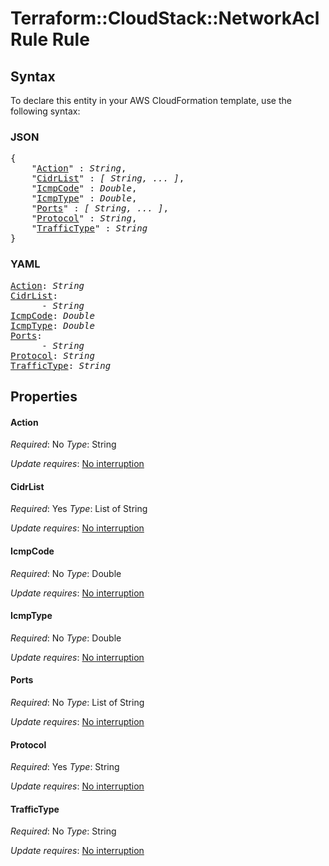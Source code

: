 # Terraform::CloudStack::NetworkAclRule Rule

## Syntax

To declare this entity in your AWS CloudFormation template, use the following syntax:

### JSON

<pre>
{
    "<a href="#action" title="Action">Action</a>" : <i>String</i>,
    "<a href="#cidrlist" title="CidrList">CidrList</a>" : <i>[ String, ... ]</i>,
    "<a href="#icmpcode" title="IcmpCode">IcmpCode</a>" : <i>Double</i>,
    "<a href="#icmptype" title="IcmpType">IcmpType</a>" : <i>Double</i>,
    "<a href="#ports" title="Ports">Ports</a>" : <i>[ String, ... ]</i>,
    "<a href="#protocol" title="Protocol">Protocol</a>" : <i>String</i>,
    "<a href="#traffictype" title="TrafficType">TrafficType</a>" : <i>String</i>
}
</pre>

### YAML

<pre>
<a href="#action" title="Action">Action</a>: <i>String</i>
<a href="#cidrlist" title="CidrList">CidrList</a>: <i>
      - String</i>
<a href="#icmpcode" title="IcmpCode">IcmpCode</a>: <i>Double</i>
<a href="#icmptype" title="IcmpType">IcmpType</a>: <i>Double</i>
<a href="#ports" title="Ports">Ports</a>: <i>
      - String</i>
<a href="#protocol" title="Protocol">Protocol</a>: <i>String</i>
<a href="#traffictype" title="TrafficType">TrafficType</a>: <i>String</i>
</pre>

## Properties

#### Action

_Required_: No
_Type_: String

_Update requires_: [No interruption](https://docs.aws.amazon.com/AWSCloudFormation/latest/UserGuide/using-cfn-updating-stacks-update-behaviors.html#update-no-interrupt)

#### CidrList

_Required_: Yes
_Type_: List of String

_Update requires_: [No interruption](https://docs.aws.amazon.com/AWSCloudFormation/latest/UserGuide/using-cfn-updating-stacks-update-behaviors.html#update-no-interrupt)

#### IcmpCode

_Required_: No
_Type_: Double

_Update requires_: [No interruption](https://docs.aws.amazon.com/AWSCloudFormation/latest/UserGuide/using-cfn-updating-stacks-update-behaviors.html#update-no-interrupt)

#### IcmpType

_Required_: No
_Type_: Double

_Update requires_: [No interruption](https://docs.aws.amazon.com/AWSCloudFormation/latest/UserGuide/using-cfn-updating-stacks-update-behaviors.html#update-no-interrupt)

#### Ports

_Required_: No
_Type_: List of String

_Update requires_: [No interruption](https://docs.aws.amazon.com/AWSCloudFormation/latest/UserGuide/using-cfn-updating-stacks-update-behaviors.html#update-no-interrupt)

#### Protocol

_Required_: Yes
_Type_: String

_Update requires_: [No interruption](https://docs.aws.amazon.com/AWSCloudFormation/latest/UserGuide/using-cfn-updating-stacks-update-behaviors.html#update-no-interrupt)

#### TrafficType

_Required_: No
_Type_: String

_Update requires_: [No interruption](https://docs.aws.amazon.com/AWSCloudFormation/latest/UserGuide/using-cfn-updating-stacks-update-behaviors.html#update-no-interrupt)

